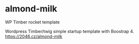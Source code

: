 # almond-milk
WP Timber rocket template

Wordpress Timber/twig simple startup template with Boostrap 4.
https://2046.cz/almond-milk

